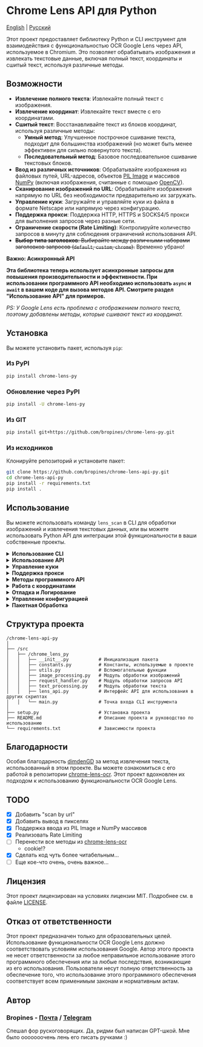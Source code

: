 # Chrome Lens API для Python

[English](/README.md) | [Русский](/README_RU.md)

Этот проект предоставляет библиотеку Python и CLI инструмент для взаимодействия с функциональностью OCR Google Lens через API, используемое в Chromium. Это позволяет обрабатывать изображения и извлекать текстовые данные, включая полный текст, координаты и сшитый текст, используя различные методы.

## Возможности

- **Извлечение полного текста**: Извлекайте полный текст с изображения.
- **Извлечение координат**: Извлекайте текст вместе с его координатами.
- **Сшитый текст**: Восстанавливайте текст из блоков координат, используя различные методы:
  - **Умный метод**: Улучшенное построчное сшивание текста, подходит для большинства изображений (но может быть менее эффективен для сильно повернутого текста).
  - **Последовательный метод**: Базовое последовательное сшивание текстовых блоков.
- **Ввод из различных источников**: Обрабатывайте изображения из файловых путей, URL-адресов, объектов [PIL Image](https://pillow.readthedocs.io/en/stable/reference/Image.html) и массивов [NumPy](https://numpy.org/doc/stable/reference/generated/numpy.ndarray.html) (включая изображения, считанные с помощью [OpenCV](https://opencv.org/)).
- **Сканирование изображений по URL**: Обрабатывайте изображения напрямую по URL без необходимости предварительно их загружать.
- **Управление куки**: Загружайте и управляйте куки из файла в формате Netscape или напрямую через конфигурацию.
- **Поддержка прокси**: Поддержка HTTP, HTTPS и SOCKS4/5 прокси для выполнения запросов через разные сети.
- **Ограничение скорости (Rate Limiting)**: Контролируйте количество запросов в минуту для соблюдения ограничений использования API.
- ~~**Выбор типа заголовков**: Выбирайте между различными наборами заголовков запросов (`default`, `custom`, `chrome`).~~ Временно убрано!

**Важно: Асинхронный API**

**Эта библиотека теперь использует асинхронные запросы для повышения производительности и эффективности. При использовании программного API необходимо использовать `async` и `await` в вашем коде для вызова методов API. Смотрите раздел "Использование API" для примеров.**

_PS: У Google Lens есть проблема с отображением полного текста, поэтому добавлены методы, которые сшивают текст из координат._

## Установка

Вы можете установить пакет, используя `pip`:

### Из PyPI

```bash
pip install chrome-lens-py
```

### Обновление через PyPI

```bash
pip install -U chrome-lens-py
```

### Из GIT

```bash
pip install git+https://github.com/bropines/chrome-lens-py.git
```

### Из исходников

Клонируйте репозиторий и установите пакет:

```bash
git clone https://github.com/bropines/chrome-lens-api-py.git
cd chrome-lens-api-py
pip install -r requirements.txt
pip install .
```

## Использование

Вы можете использовать команду `lens_scan` в CLI для обработки изображений и извлечения текстовых данных, или вы можете использовать Python API для интеграции этой функциональности в ваши собственные проекты.

<details>
  <summary><b>Использование CLI</b></summary>

```bash
lens_scan <image_source> <data_type> [опции]
```

- `<image_source>`: Путь к файлу изображения или URL, или путь к каталогу для пакетной обработки.
- `<data_type>`: Тип данных для извлечения (см. ниже).
- `[опции]`: Дополнительные флаги для настройки поведения.

#### Типы данных

- **all**: Получить все данные (полный текст, координаты и сшитый текст с использованием умного и последовательного методов).
- **full_text_default**: Получить только полный текст по умолчанию.
- **full_text_sequential**: Получить сшитый текст с использованием последовательного метода.
- **full_text_smart**: Получить сшитый текст с использованием умного метода.
- **coordinates**: Получить текст вместе с координатами.

#### Опции

- **`-h, --help`**: Показать это справочное сообщение и выйти.
- **`-c, --cookie-file <путь>`**: Путь к файлу cookie в формате Netscape.
- **`-p, --proxy <URL_прокси>`**: Указать прокси-сервер (например, `socks5://user:pass@host:port`).
- **`--config-file <путь>`**: Путь к файлу конфигурации.
- **`--debug=(info|debug)`**: Включить логирование на указанном уровне (`info` или `debug`).
- **`--coordinate-format=(percent|pixels)`**: Формат вывода координат: `'percent'` или `'pixels'`.
- **`-st, --sleep-time <миллисекунды>`**: Время задержки между запросами в миллисекундах (для пакетной обработки).
- **`-uc, --update-config`**: Обновить файл конфигурации по умолчанию аргументами CLI (исключая прокси и cookies).
- **`--debug-out <путь>`**: Путь для сохранения отладочного вывода ответа (при использовании `--debug=debug`).
- **`--out-txt=(per_file|имя_файла.txt)`**: Опция вывода для пакетной обработки: `'per_file'` для вывода каждого результата в отдельный текстовый файл, или указать `имя_файла.txt` для общего файла вывода.
- ~~**`--header-type=(default|custom|chrome)`**: Тип заголовков для использования: `'default'`, `'custom'` или `'chrome'`.~~ Временно убрано!
- **`--rate-limit-rpm <RPM>`**: Установить максимальное количество запросов в минуту (RPM), значение от 1 до 50.

#### Примеры

Извлечение текста с использованием умного метода сшивания из локального файла:

```bash
lens_scan путь/к/изображению.jpg full_text_smart
```

Извлечение текста с использованием умного метода сшивания по URL:

```bash
lens_scan https://example.com/image.jpg full_text_smart
```

Получение всех доступных данных из локального файла и вывод координат в пикселях:

```bash
lens_scan путь/к/изображению.jpg all --coordinate-format=pixels
```

Обработка всех изображений в каталоге и сохранение результатов в отдельные файлы:

```bash
lens_scan /путь/к/изображениям all --out-txt=per_file
```

Установка ограничения скорости в 30 запросов в минуту:

```bash
lens_scan путь/к/изображению.jpg all --rate-limit-rpm 30
```

~~Использование Chrome-подобных заголовков для запросов:~~ Временно убрано!

```bash
lens_scan путь/к/изображению.jpg all --header-type chrome
```


#### CLI Справка

Вы можете использовать опцию `-h` или `--help`, чтобы вывести справочную информацию:

```bash
lens_scan -h
```

</details>

<details>
  <summary><b>Использование API</b></summary>

В дополнение к CLI инструменту, этот проект предоставляет Python API, который можно использовать в ваших скриптах.

**Важно: Асинхронный API**

**`LensAPI` разработан для асинхронных операций. Вы должны использовать `async` и `await` при вызове его методов.**

#### Базовое использование API

Сначала импортируйте класс `LensAPI` и `asyncio`:

```python
import asyncio
from chrome_lens_py import LensAPI
```

#### Пример использования API

1. **Создание экземпляра API**:

   ```python
   api = LensAPI() # Или с конфигурацией, смотрите "Параметры конфигурации"
   ```

2. **Обработка изображения**:

   Вы можете обрабатывать изображения из различных источников: файловые пути, URL-адреса, объекты PIL Image и массивы NumPy.

   - **Получение всех данных из локального файла**:

     ```python
     import asyncio
     from chrome_lens_py import LensAPI

     async def main():
         api = LensAPI()
         result = await api.get_all_data('путь/к/изображению.jpg') # Используйте await!
         print(result)

     if __name__ == "__main__":
         asyncio.run(main())
     ```

   - **Получение всех данных по URL**:

     ```python
     import asyncio
     from chrome_lens_py import LensAPI

     async def main():
         api = LensAPI()
         result = await api.get_all_data('https://example.com/image.jpg') # Используйте await!
         print(result)

     if __name__ == "__main__":
         asyncio.run(main())
     ```

   - **Получение полного текста по умолчанию из объекта PIL Image**:

     ```python
     import asyncio
     from PIL import Image
     from chrome_lens_py import LensAPI

     async def main():
         api = LensAPI()
         image = Image.open('путь/к/изображению.jpg')
         result = await api.get_full_text(image) # Передайте объект PIL Image, используйте await!
         print(result)

     if __name__ == "__main__":
         asyncio.run(main())
     ```

   - **Получение сшитого текста с использованием умного метода из массива NumPy**:

     ```python
     import asyncio
     import numpy as np
     from PIL import Image # Pillow необходим для загрузки изображения в этом примере
     from chrome_lens_py import LensAPI

     async def main():
         api = LensAPI()
         image_np_array = np.array(Image.open('путь/к/изображению.jpg')) # Загрузите изображение как массив NumPy
         result = await api.get_stitched_text_smart(image_np_array) # Передайте массив NumPy, используйте await!
         print(result)

     if __name__ == "__main__":
         asyncio.run(main())
     ```

   - **Другие методы (full_text_sequential, get_text_with_coordinates и т.д.)**: Следуйте тому же шаблону, используя `await` перед вызовом методов API и убедившись, что ваш вызывающий код находится внутри `async` функции.

#### Параметры конфигурации

Вы можете настроить поведение `LensAPI`, передав словарь `config` и другие параметры при создании экземпляра класса. Это позволяет вам контролировать различные аспекты API, такие как заголовки, прокси, управление куки, отладку, время запроса и ограничение скорости.

Конструктор `LensAPI` принимает следующие параметры:

- **`config` (dict, optional)**: Словарь, содержащий параметры конфигурации (подробности смотрите ниже).
- **`sleep_time` (int, optional)**: Устанавливает задержку по умолчанию в миллисекундах между последовательными запросами API. По умолчанию `1000` (1 секунда). Может быть переопределено параметром `sleep_time` в `config`.
- **`logging_level` (int, optional)**: Устанавливает уровень логирования для API. Использует уровни модуля `logging` Python (например, `logging.DEBUG`, `logging.INFO`, `logging.WARNING`). По умолчанию `logging.WARNING`. Может быть переопределено параметром `debug` в `config`.
- **`rate_limit_rpm` (int, optional)**: Устанавливает максимальное количество запросов в минуту (RPM) для ограничения скорости. Значение должно быть от 1 до 50. Может быть переопределено параметром `rate_limiting` в `config`.

Следующие ключи могут быть использованы в словаре `config`:

- ~~**`header_type`**: выбирает набор заголовков, которые будут использоваться для запросов.~~ Временно убрано!
    - `'default'`: использует набор заголовков по умолчанию.
    - `'custom'`: использует собственный набор заголовков.
    - `'chrome'`: использует заголовки, имитирующие заголовки, отправляемые браузером Chrome.
    ```python
    api = LensAPI(config={'header_type': 'chrome'})
    ```

- **`proxy`**: указывает прокси-сервер для отправки запросов. Поддерживает прокси-серверы HTTP, HTTPS и SOCKS.
    ```python
    api = LensAPI(config={'proxy': 'socks5://127.0.0.1:2080'})
    ```

- **`cookies`**: управляет куки для сеанса. Может быть путем к файлу cookie формата Netscape, строкой cookie или словарем cookie.
    ```python
    api = LensAPI(config={'cookies': '/путь/к/cookie_file.txt'})
    ```
    ```python
    api = LensAPI(config={'cookies': '__Secure-ENID=...; NID=...'})
    ```
    ```python
    api = LensAPI(config={'cookies': {'__Secure-ENID': {'name': '...', 'value': '...', 'expires': ...}, 'NID ': {'имя': '...', 'значение': '...', 'истекает': ...}}})
    ```

- **`sleep_time`**: устанавливает задержку в миллисекундах между последовательными запросами API. Это особенно полезно при пакетной обработке, чтобы избежать перегрузки сервера. Переопределяет параметр `sleep_time` в конструкторе `LensAPI`.
    ```python
    api = LensAPI(config={'sleep_time': 500}) # Установите задержку 500 мс
    ```

- **`debug`**: Включает отладочное логирование.
    - `'info'`: Включает информационное логирование.
    - `'debug'`: Включает подробное отладочное логирование и сохраняет необработанные ответы API в `response_debug.txt`. Переопределяет параметр `logging_level` в конструкторе `LensAPI`.
    ```python
    api = LensAPI(config={'debug': 'debug'})
    ```

- **`debug_out`**:  указывает путь к файлу для сохранения необработанного ответа API для целей отладки, когда `debug` установлен в `'debug'`.
    ```python
    api = LensAPI(config={'debug_out': '/путь/к/response_debug.txt'})
    ```

- **`rate_limiting`**: Настраивает параметры ограничения скорости.
    - **`max_requests_per_minute`**: Устанавливает максимальное количество запросов в минуту (RPM). Значение должно быть от 1 до 50. Переопределяет параметры `rate_limit_rpm` в конструкторе `LensAPI` и `--rate-limit-rpm` в CLI, если не указано в командной строке.
    ```python
    api = LensAPI(config={'rate_limiting': {'max_requests_per_minute': 30}})
    ```


</details>

<details>
  <summary><b>Управление куки</b></summary>

Этот проект поддерживает управление куки через различные методы.

Для получения куки в формате Netscape вы можете использовать следующие расширения:

- Chrome (Chromium): [Cookie Editor](https://chromewebstore.google.com/detail/cookie-editor/hlkenndednhfkekhgcdicdfddnkalmdm)
- Firefox: [Cookie Editor](https://addons.mozilla.org/ru/firefox/addon/cookie-editor/)

1. **Загрузка куки из файла в формате Netscape**:

   * Вы можете загрузить куки из файла в формате Netscape, указав путь к файлу.

   **Программный API**:

   ```python
   config = {
       'cookies': '/путь/к/cookie_file.txt'
   }
   api = LensAPI(config=config)
   ```

   **CLI**:

   ```bash
   lens_scan путь/к/изображению.jpg all -c /путь/к/cookie_file.txt
   ```
2. **Передача куки напрямую в виде строки**:

   * Вы также можете передавать куки напрямую в виде строки через конфигурацию.

   **Программный API**:

   ```python
   config = {
       'cookies': '__Secure-ENID=17.SE=-dizH-; NID=511=---bcDwC4fo0--lgfi0n2-'
   }
   api = LensAPI(config=config)
   ```

   или

   ```python
   config = {
       'cookies': {
           '__Secure-ENID': {
               'name': '__Secure-ENID',
               'value': '',
               'expires': 1756858205,
           },
           'NID': {
               'name': 'NID',
               'value': '517=4.......',
               'expires': 1756858205,
           }
       }
   }
   api = LensAPI(config=config)
   ```

</details>

<details>
  <summary><b>Поддержка прокси</b></summary>

Вы можете выполнять запросы через прокси-сервер, используя API или CLI. Библиотека поддерживает HTTP, HTTPS и SOCKS4/5 прокси.

* **Установка прокси в API**:

  ```python
  config = {
      'proxy': 'socks5://127.0.0.1:2080'
  }
  api = LensAPI(config=config)
  ```
* **Установка прокси в CLI**:

  ```bash
  lens_scan путь/к/изображению.jpg all -p socks5://127.0.0.1:2080
  ```

</details>

<details>
  <summary><b>Методы программного API</b></summary>

**Важно: Асинхронные методы**

**Все методы класса `LensAPI` являются асинхронными и должны вызываться с `await`.**

- **`get_all_data(image_source, coordinate_format='percent')`**: Возвращает все доступные данные для данного источника изображения (путь к файлу, URL, объект PIL Image или массив NumPy).
    - `image_source`: Путь к файлу изображения, URL изображения, объект PIL Image или массив NumPy.
    - `coordinate_format` (str, optional): Формат вывода координат, либо `'percent'`, либо `'pixels'`. По умолчанию `'percent'`.
- **`get_full_text(image_source, coordinate_format='percent')`**: Возвращает только полный текст с источника изображения.
    - `image_source`: Путь к файлу изображения, URL изображения, объект PIL Image или массив NumPy.
    - `coordinate_format` (str, optional): Формат вывода координат, либо `'percent'`, либо `'pixels'`. По умолчанию `'percent'`.
- **`get_text_with_coordinates(image_source, coordinate_format='percent')`**: Возвращает текст вместе с его координатами в формате JSON с источника изображения.
    - `image_source`: Путь к файлу изображения, URL изображения, объект PIL Image или массив NumPy.
    - `coordinate_format` (str, optional): Формат вывода координат, либо `'percent'`, либо `'pixels'`. По умолчанию `'percent'`.
- **`get_stitched_text_smart(image_source, coordinate_format='percent')`**: Возвращает сшитый текст с использованием умного метода с источника изображения.
    - `image_source`: Путь к файлу изображения, URL изображения, объект PIL Image или массив NumPy.
    - `coordinate_format` (str, optional): Формат вывода координат, либо `'percent'`, либо `'pixels'`. По умолчанию `'percent'`.
- **`get_stitched_text_sequential(image_source, coordinate_format='percent')`**: Возвращает сшитый текст с использованием базового последовательного метода с источника изображения.
    - `image_source`: Путь к файлу изображения, URL изображения, объект PIL Image или массив NumPy.
    - `coordinate_format` (str, optional): Формат вывода координат, либо `'percent'`, либо `'pixels'`. По умолчанию `'percent'`.

</details>

<details>
  <summary><b>Работа с координатами</b></summary>

### **Работа с координатами**

В нашем проекте координаты используются для определения позиции, размера и вращения текста на изображении. Каждый текстовый регион описывается набором значений, которые помогают точно определить, где и как отображать текст. Вот как интерпретируются эти значения:

1. **Y координата**: Первое значение в массиве координат представляет вертикальное положение верхнего левого угла текстового региона на изображении. Значение выражается как доля от общей высоты изображения, где `0.0` соответствует верхнему краю, а `1.0` — нижнему.
2. **X координата**: Второе значение указывает горизонтальное положение верхнего левого угла текстового региона. Значение выражается как доля от общей ширины изображения, где `0.0` соответствует левому краю, а `1.0` — правому.
3. **Ширина**: Третье значение представляет ширину текстового региона как долю от общей ширины изображения. Это значение определяет, сколько горизонтального пространства займет текст.
4. **Высота**: Четвертое значение указывает высоту текстового региона как долю от общей высоты изображения.
5. **Пятый параметр**: В текущих данных этот параметр всегда равен нулю и, по-видимому, не используется. Возможно, он зарезервирован для будущего использования или специфических модификаций текста.
6. **Шестой параметр**: Задает угол вращения текстового региона в градусах. Положительные значения указывают на вращение по часовой стрелке, отрицательные — против часовой стрелки.

Координаты измеряются от верхнего левого угла изображения. Это означает, что `(0.0, 0.0)` соответствует самому верхнему левому углу изображения, а `(1.0, 1.0)` — самому нижнему правому.

#### Пример использования координат

```json
{
    "text": "Пример текста",
    "coordinates": [
        0.5,
        0.5,
        0.3,
        0.1,
        0,
        -45
    ]
}
```

В этом примере:

- `0.5` — Y координата (50% от высоты изображения, текст выровнен по центру вертикально).
- `0.5` — X координата (50% от ширины изображения, текст выровнен по центру горизонтально).
- `0.3` — ширина текстового региона (30% от ширины изображения).
- `0.1` — высота текстового региона (10% от высоты изображения).
- `0` — не используется, значение по умолчанию (возможно, зарезервировано для будущего использования).
- `-45` — угол поворота текста против часовой стрелки на 45 градусов.

Эти значения используются для точного размещения, масштабирования и отображения текста на изображении.

#### **Использование формата координат**

Вы можете выбрать формат вывода координат: в процентах или в пикселях. По умолчанию координаты выводятся в процентах, но вы можете переключиться на пиксели с помощью соответствующих настроек.

##### **В консоли**

При использовании командной строки вы можете указать формат координат с помощью флага `--coordinate-format`. Допустимые значения: `'percent'` или `'pixels'`.

**Примеры использования:**

- **Вывод координат в процентах (по умолчанию):**

  ```bash
  lens_scan image.jpg coordinates
  ```
- **Вывод координат в пикселях:**

  ```bash
  lens_scan image.jpg coordinates --coordinate-format=pixels
  ```

##### **В API**

При использовании программного API вы можете передать параметр `coordinate_format` в методы класса `LensAPI`. Допустимые значения: `'percent'` или `'pixels'`.

**Пример использования:**

```python
import asyncio
from chrome_lens_py import LensAPI

async def main():
    api = LensAPI()

    # Путь к изображению
    image_path = 'image.jpg'

    # Получение данных с координатами в пикселях
    result = await api.get_all_data(image_path, coordinate_format='pixels') # Используйте await!

    print(result)

if __name__ == "__main__":
    asyncio.run(main())
```

#### **Важно**

- При выборе формата `'pixels'` координаты будут рассчитаны относительно **исходных размеров** изображения, даже если изображение было уменьшено для обработки.
- Если формат не указан, координаты по умолчанию выводятся в процентах.
- При работе с координатами в пикселях убедитесь, что вы используете исходное изображение для корректного отображения текстовых регионов.

</details>

<details>
  <summary><b>Отладка и Логирование</b></summary>

При использовании инструмента командной строки `lens_scan` вы можете управлять уровнем логирования с помощью флага `--debug`. Доступны два уровня:

- `--debug=info`: Включает логирование информационных сообщений, которые содержат общую информацию о этапах обработки.
- `--debug=debug`: Включает подробные отладочные сообщения, включая детальный вывод и сохранение сырого ответа от API в файл `response_debug.txt` в текущей директории.

**Примеры использования:**

- Запуск с информационным логированием:

  ```bash
  lens_scan путь/к/изображению.jpg all --debug=info
  ```
- Запуск с подробным отладочным логированием:

  ```bash
  lens_scan путь/к/изображению.jpg all --debug=debug
  ```

При использовании `--debug=debug` библиотека сохранит сырой ответ от API в файл `response_debug.txt` в текущей рабочей директории. Это может быть полезно для глубокой отладки и понимания точного ответа от API.

#### Программная Отладка

При использовании API в ваших Python-скриптах вы можете управлять уровнем логирования, настраивая модуль `logging` и передавая параметр `logging_level` при создании экземпляра класса `LensAPI`, или установив `debug` в `config`.

**Пример использования:**

```python
import asyncio
import logging
from chrome_lens_py import LensAPI

async def main():
    # Настройка базового логирования в консоль (опционально, для общего логирования Python)
    logging.basicConfig(level=logging.DEBUG)

    # Создаем экземпляр API с нужным уровнем логирования
    api = LensAPI(logging_level=logging.DEBUG) # Или api = LensAPI(config={'debug': 'debug'})

    # Обрабатываем изображение
    result = await api.get_all_data('путь/к/изображению.jpg') # Используйте await!
    print(result)

if __name__ == "__main__":
    asyncio.run(main())
```

Параметр `logging_level` в конструкторе `LensAPI` (или `debug` в `config`) принимает уровни логирования из модуля `logging` Python, такие как `logging.INFO`, `logging.DEBUG`, `logging.WARNING` и т.д. Вы также можете использовать строковые значения `'info'` и `'debug'` в `config` для параметра `debug`.

Когда уровень логирования установлен на `logging.DEBUG` (или `debug: 'debug'`), библиотека будет выводить подробную отладочную информацию и сохранять сырой ответ от API в файл `response_debug.txt` в текущей директории.

Флаг `--debug-out` (или `debug_out` в `config`) позволит указать путь, где сохранить ответ от сервера, в случае уровня отладки `DEBUG`. По уполчанию он сохраняется, как описано выше, в папке откуда запущена консоль, то есть в `CWD`.

#### Примечания об Уровнях Логирования

- Уровень **INFO**: Предоставляет общую информацию о процессе, такую как отправка запросов и получение ответов.
- Уровень **DEBUG**: Предоставляет подробную информацию, полезную для отладки, включая внутреннее состояние и сохраненные ответы.


</details>

<details> <summary><b>Управление конфигурацией</b></summary>

### Приоритет конфигурации

При запуске CLI-инструмента `lens_scan` приложение определяет настройки на основе следующего приоритета (от самого высокого к самому низкому):

1. **Аргументы командной строки (CLI)**: Опции, указанные непосредственно при запуске команды, имеют наивысший приоритет.
2. **Переменные окружения**: Если настройка не указана в CLI, приложение проверит соответствующие переменные окружения.
3. **Файл конфигурации**: Если настройка не найдена в аргументах CLI или переменных окружения, приложение обратится к файлу конфигурации.
4. **Значения по умолчанию**: Если настройка не указана ни в одном из вышеперечисленных мест, используются значения по умолчанию.

### Файл конфигурации по умолчанию

* Файл конфигурации по умолчанию находится в директории конфигурации пользователя, которая зависит от операционной системы:
  * **Windows**: `C:\Users\<ВашеИмяПользователя>\.config\chrome-lens-py\config.json`
  * **Unix/Linux**: `/home/<ВашеИмяПользователя>/.config\chrome-lens-py\config.json`
  * **macOS**: `/Users/<ВашеИмяПользователя>/Library/Application Support/chrome-lens-py/config.json`

### Указание пользовательского файла конфигурации

* Вы можете указать пользовательский файл конфигурации с помощью флага `--config-file`:

  ```bash
  lens_scan --config-file путь/до/вашего/config.json <image_source> <data_type>
  ```
* Когда указан пользовательский файл конфигурации, он считается только для чтения и не будет изменен приложением.

### Настройки конфигурации

Файл конфигурации представляет собой JSON-файл, который может включать следующие настройки:

* **`proxy`**: Укажите прокси-сервер для маршрутизации запросов.

  ```json
  {
    "proxy": "socks5://username:password@proxy.example.com:1080"
  }
  ```
* **`cookies`**: Укажите cookies для использования в запросах. Это может быть путь к файлу cookies или строка cookies.

  ```json
  {
    "cookies": "путь/до/вашего/cookie_file.txt"
  }
  ```

  или

  ```json
  {
    "cookies": "__Secure-ENID=17.SE=-dizH-; NID=511=---bcDwC4fo0--lgfi0n2-"
  }
  ```
* **`coordinate_format`**: Установите формат вывода координат. Допустимые значения: `"percent"` или `"pixels"`.

  ```json
  {
    "coordinate_format": "pixels"
  }
  ```
* **`debug`**: Установите уровень логирования для CLI и API. Допустимые значения: `"info"` или `"debug"`.

  ```json
  {
    "debug": "debug"
  }
  ```

* **`debug_out`**:  указывает путь к файлу для сохранения необработанного ответа API для целей отладки, когда `debug` установлен в `'debug'`.

    ```json
    {
      "debug_out": "/путь/к/response_debug.txt"
    }
    ```

* **`data_type`**: Установите тип [выходных данных](#типы-данных) по умолчанию для CLI, если не указан в командной строке.

  ```json
  {
    "data_type": "all"
  }
  ```

* **`sleep_time`**: Устанавливает задержку по умолчанию в миллисекундах между последовательными запросами API, используемую в пакетной обработке и вызовах API, если не переопределена в конструкторе `LensAPI`.

    ```json
    {
      "sleep_time": 500
    }
    ```
* ~~**`header_type`**:  выбирает набор заголовков по умолчанию для использования в запросах, если не указано через CLI или конструктор API. Допустимые значения: `"default"`, `"custom"`, `"chrome"`.~~ Временно убрано!

    ```json
    {
      "header_type": "chrome"
    }
    ```

* **`rate_limiting`**: Настраивает параметры ограничения скорости.
    - **`max_requests_per_minute`**: Устанавливает максимальное количество запросов в минуту (RPM). Значение должно быть от 1 до 50. Переопределяет параметры `rate_limit_rpm` в конструкторе `LensAPI` и `--rate-limit-rpm` в CLI, если не указано в командной строке.

    ```json
    {
      "rate_limiting": {
        "max_requests_per_minute": 30
      }
    }
    ```


### Полный пример файла конфигурации

Вот пример файла конфигурации, который включает все возможные параметры конфигурации:

```json
{
  "proxy": "socks5://username:password@proxy.example.com:1080",
  "cookies": "путь/до/вашего/cookie_file.txt",
  "coordinate_format": "pixels",
  "debug": "debug",
  "debug_out": "/путь/к/response_debug.txt",
  "data_type": "all",
  "sleep_time": 500,
  "header_type": "chrome",
  "rate_limiting": {
    "max_requests_per_minute": 30
  }
}
```

### Обновление файла конфигурации

* Чтобы обновить файл конфигурации по умолчанию с новыми настройками из CLI, используйте флаг `-uc` или `--update-config`.

  ```bash
  lens_scan <image_source> <data_type> [опции] -uc
  ```
* **Примечание**: Файл конфигурации будет обновлен только в том случае, если это файл конфигурации по умолчанию (т.е. не указан через `--config-file`).
* Обновляются только определенные настройки:

  * **Настройки, которые могут быть обновлены**:

    * `coordinate_format`
    * `debug`
    * `data_type`
    * `sleep_time`
    * `header_type`
    * `rate_limiting.max_requests_per_minute`
  * **Настройки, которые **не** будут обновлены**:

    * `proxy`
    * `cookies`
    * `image_source`

* Это позволяет сохранять определенные настройки между запусками без изменения критических конфигураций, таких как прокси или cookies.

### Примеры использования

* **Обновление формата координат в файле конфигурации по умолчанию**:

  ```bash
  lens_scan путь/до/изображения.jpg all --coordinate-format=pixels -uc
  ```

  * Эта команда установит формат координат в пикселях для текущего запуска и обновит файл конфигурации по умолчанию, чтобы в будущих запусках также использовались пиксели как формат координат.
* **Использование прокси без обновления файла конфигурации**:

  ```bash
  lens_scan путь/до/изображения.jpg all -p socks5://127.0.0.1:2080
  ```

  * Настройка прокси будет использована для этого запуска, но не будет сохранена в файл конфигурации.
* **Указание пользовательского файла конфигурации (только для чтения)**:

  ```bash
  lens_scan --config-file путь/до/config.json путь/до/изображения.jpg all
  ```

  * Приложение будет использовать настройки из указанного файла конфигурации, но не будет изменять его, даже если используется флаг `-uc`.

### Переменные окружения

Вы также можете указывать настройки через переменные окружения:

* **`LENS_SCAN_PROXY`**: Установите прокси-сервер.

  ```bash
  export LENS_SCAN_PROXY="socks5://username:password@proxy.example.com:1080"
  ```
* **`LENS_SCAN_COOKIES`**: Предоставьте cookies.

  ```bash
  export LENS_SCAN_COOKIES="__Secure-ENID=17.SE=-dizH-; NID=511=---"
  ```
* **`LENS_SCAN_CONFIG_PATH`**: Укажите пользовательский файл конфигурации.

  ```bash
  export LENS_SCAN_CONFIG_PATH="путь/до/вашего/config.json"
  ```

</details>

<details>
<summary><b>Пакетная Обработка</b></summary>

### Пакетная обработка нескольких изображений

Этот проект поддерживает пакетную обработку изображений, когда вместо одного файла изображения указан путь к каталогу. Приложение обработает все файлы изображений в указанном каталоге.

#### Использование CLI

Чтобы выполнить пакетную обработку через командную строку, просто укажите путь к каталогу, содержащему изображения, вместо одного файла изображения.

```bash
lens_scan путь/к/каталогу <data_type> [опции]
```

* **`путь/к/каталогу`**: Путь к каталогу, содержащему файлы изображений.
* **`<data_type>`**: Тип данных для извлечения (например, `all`, `full_text_default` и т.д.).
* **`[опции]`**: Дополнительные опции, такие как `--out-txt`, `--sleep-time` и т.д.

**Пример:**

```bash
lens_scan /путь/к/изображениям all --out-txt=per_file --sleep-time=500
```

#### Опции вывода с помощью `--out-txt`

Флаг `--out-txt` позволяет контролировать, как сохраняется вывод при обработке нескольких изображений:

* **`--out-txt=per_file`**: Сохраняет каждый результат в отдельный текстовый файл на основе имени изображения в том же каталоге.
* **`--out-txt=имя_файла.txt`**: Сохраняет все результаты в один текстовый файл с указанным именем в том же каталоге.
* **Без флага `--out-txt`**: По умолчанию все результаты сохраняются в файл с именем `output.txt` в том же каталоге.

**Примеры:**

1. **Вывод в отдельные файлы для каждого изображения:**

    ```bash
    lens_scan /путь/к/изображениям all --out-txt=per_file
    ```

    Эта команда обрабатывает все изображения в `/путь/к/изображениям` и сохраняет каждый результат в отдельный текстовый файл с именем изображения (например, `image1.txt`, `image2.txt`).

2. **Вывод всех результатов в один файл:**

    ```bash
    lens_scan /путь/к/изображениям all --out-txt=результаты.txt
    ```

    Эта команда обрабатывает все изображения и сохраняет все результаты в `результаты.txt` в том же каталоге.

3. **Вывод по умолчанию (output.txt):**

    ```bash
    lens_scan /путь/к/изображениям all
    ```

    Без указания `--out-txt` результаты сохраняются в `output.txt` в том же каталоге.


#### Формат вывода

При выводе в один файл (поведение по умолчанию или при указании имени файла с помощью `--out-txt`) формат файла вывода следующий:

```plaintext
#имя_файла1.jpg
Извлеченный текст из имя_файла1.jpg

#имя_файла2.png
Извлеченный текст из имя_файла2.png

...
```

Извлеченный текст из каждого изображения предваряется символом `#`, за которым следует имя файла, и текст сохраняет исходное форматирование, включая символы новой строки.

#### Время задержки между запросами

Чтобы избежать перегрузки API и соблюдения политики ограничения скорости, библиотека вводит задержку между обработкой каждого изображения. По умолчанию время задержки установлено на 1000 миллисекунд (1 секунда). Вы можете настроить эту задержку с помощью флага `-st` или `--sleep-time`, указав время в миллисекундах.

**Пример:**

```bash
lens_scan /путь/к/изображениям all --sleep-time 500
```

Эта команда устанавливает время задержки в 500 миллисекунд между обработкой каждого изображения.

#### Программное использование API

Вы также можете выполнить пакетную обработку с помощью Python API, предоставив путь к каталогу методам. **Обратите внимание, что пакетная обработка через методы API также является асинхронной и требует `await`.**

**Пример:**

```python
import asyncio
from chrome_lens_py import LensAPI

async def main():
    api = LensAPI(sleep_time=500)  # Установите время задержки в 500 миллисекунд

    # Путь к каталогу, содержащему изображения
    directory_path = '/путь/к/изображениям'

    # Обработайте каталог для извлечения полного текста из каждого изображения
    results = await api.get_full_text(directory_path) # Используйте await!

    # Переберите результаты
    for filename, text in results.items():
        if 'error' in text:
            print(f"Ошибка при обработке {filename}: {text['error']}")
        else:
            print(f"# {filename}")
            print(text)
            print()

if __name__ == "__main__":
    asyncio.run(main())
```


#### Примечания:

* **Поддерживаемые файлы изображений**: Обрабатываются только файлы изображений с поддерживаемыми MIME-типами. Неформатированные файлы или неподдерживаемые форматы будут проигнорированы.
* **Настройка времени задержки**: Время задержки между запросами можно настроить в соответствии с вашими потребностями, но будьте осторожны при его уменьшении, чтобы избежать ограничения по скорости со стороны API.
* **Ограничение скорости (Rate Limiting)**: Помните об ограничении скорости, особенно при обработке больших пакетов изображений. Используйте опцию CLI `--rate-limit-rpm` или параметр `rate_limit_rpm` в конструкторе `LensAPI` для контроля скорости запросов.
* **Обработка ошибок**: Если при обработке изображения возникает ошибка, сообщение об ошибке будет сохранено в результатах под именем этого файла.
* **Файлы вывода**: При использовании `--out-txt=per_file` текстовые файлы вывода будут сохранены в том же каталоге, что и изображения, с тем же базовым именем файла и расширением `.txt`.

</details>

## Структура проекта

```plain
/chrome-lens-api-py
│
├── /src
│   ├── /chrome_lens_py
│   │   ├── __init__.py           # Инициализация пакета
│   │   ├── constants.py          # Константы, используемые в проекте
│   │   ├── utils.py              # Вспомогательные функции
│   │   ├── image_processing.py   # Модуль обработки изображений
│   │   ├── request_handler.py    # Модуль обработки запросов API
│   │   ├── text_processing.py    # Модуль обработки текста
│   │   ├── lens_api.py           # Интерфейс API для использования в других скриптах
│   │   └── main.py               # Точка входа CLI инструмента
│
├── setup.py                      # Установка проекта
├── README.md                     # Описание проекта и руководство по использованию
└── requirements.txt              # Зависимости проекта
```

## Благодарности

Особая благодарность [dimdenGD](https://github.com/dimdenGD) за метод извлечения текста, использованный в этом проекте. Вы можете ознакомиться с его работой в репозитории [chrome-lens-ocr](https://github.com/dimdenGD/chrome-lens-ocr). Этот проект вдохновлен их подходом к использованию функциональности OCR Google Lens.

## TODO

- [X] Добавить "scan by url"
- [X] Добавить вывод в пикселях
- [X] Поддержка ввода из PIL Image и NumPy массивов
- [X] Реализовать Rate Limiting
- [ ] Перенести все методы из [chrome-lens-ocr](https://github.com/dimdenGD/chrome-lens-ocr)
  - cookie!?
- [X] Сделать код чуть более читабельным...
- [ ] Еще кое-что очень, очень важное...

## Лицензия

Этот проект лицензирован на условиях лицензии MIT. Подробнее см. в файле [LICENSE](LICENSE).

## Отказ от ответственности

Этот проект предназначен только для образовательных целей. Использование функциональности OCR Google Lens должно соответствовать условиям использования Google. Автор этого проекта не несет ответственности за любое неправильное использование этого программного обеспечения или за любые последствия, возникающие из его использования. Пользователи несут полную ответственность за обеспечение того, что использование этого программного обеспечения соответствует всем применимым законам и нормативным актам.

## Автор

### Bropines  - [Почта](mailto:bropines@gmail.com) / [Telegram](https://t.me/bropines)

Спешал фор рускоговорящих. Да, ридми был написан GPT-шкой. Мне было ооооооочень лень его писать ручками :)
